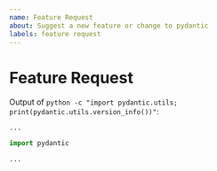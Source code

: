 ```yaml
---
name: Feature Request
about: Suggest a new feature or change to pydantic
labels: feature request
---
```


# Feature Request

Output of `python -c "import pydantic.utils; print(pydantic.utils.version_info())"`:
```
...
```
<!-- or if you're using pydantic prior to v1.3, manually include: OS, python version and pydantic version -->

<!-- Please read the [docs](https://pydantic-docs.helpmanual.io/) and search through issues to
confirm your feature hasn't been asked for before, or already implemented. -->

<!-- Where possible please include a self-contained code snippet describing your feature request: -->

```py
import pydantic

...
```

